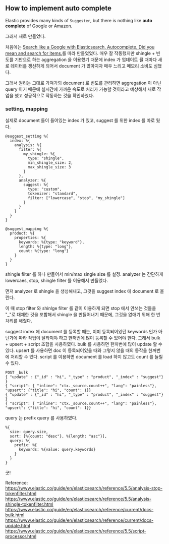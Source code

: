 ## How to implement **auto complete**

Elastic provides many kinds of `Suggester`, but there is nothing like **auto complete** of Google or Amazon.

그래서 새로 만들었다.

처음에는 [Search like a Google with Elasticsearch. Autocomplete, Did you mean and search for items.](http://www.bilyachat.com/2015/07/search-like-google-with-elasticsearch.html)를 따라 만들었었다. 매우 잘 작동했지만 shingle + 빈도를 기반으로 하는 aggregation 을 이용했기 때문에 index 가 업데이트 될 때마다 새로 데이터를 갱신하게 되어서 document 가 많아지자 매우 느리고 메모리 소비도 심했다.

그래서 원리는 그대로 가져가되 document 로 빈도를 관리하면 aggregation 이 아닌 query 이기 때문에 실시간에 가까운 속도로 처리가 가능할 것이라고 예상해서 새로 작업을 했고 성공적으로 작동하는 것을 확인하였다.

### setting, mapping

실제로 document 들이 들어있는 index 가 있고, suggest 를 위한 index 를 따로 뒀다.

```
@suggest_setting %{
  index: %{
    analysis: %{
      filter: %{
        my_shingle: %{
          type: "shingle",
          min_shingle_size: 2,
          max_shingle_size: 3
        }
      },
      analyzer: %{
        suggest: %{
          type: "custom",
          tokenizer: "standard",
          filter: ["lowercase", "stop", "my_shingle"]
        }
      }
    }
  }
}

@suggest_mapping %{
  product: %{
    properties: %{
      keywords: %{type: "keyword"},
      length: %{type: "long"},
      count: %{type: "long"}
    }
  }
}
```

shingle filter 를 하나 만들어서 min/max single size 를 설정.
analyzer 는 간단하게 lowercaes, stop, shingle filter 를 이용해서 만들었다.

먼저 analyzer 로 shingle 을 생성해내고, 그것을 suggest index 에 document 로 올린다.

이 때 stop filter 와 shinlge filter 를 같이 이용하게 되면 stop 에서 안쓰는 것들을 "_"로 대체한 것을 포함해서 shingle 을 만들어내기 때문에, 그것을 없애기 위해 한 번 처리를 해줬다.

suggest index 에 document 를 등록할 때는, 이미 등록되어있던 keywords 인가 아닌가에 따라 작업이 달라져야 하고 한꺼번에 많이 등록할 수 있어야 한다.
그래서 bulk + upsert + script 조합을 사용하였다.
bulk 를 사용하면 한꺼번에 많이 update 할 수 있다.
upsert 를 사용하면 doc 이 등록되어있을 때와 그렇지 않을 때의 동작을 한꺼번에 처리할 수 있다.
script 를 이용하면 document 를 load 하지 않고도 count 를 늘릴 수 있다.


```
POST _bulk
{ "update" : {"_id" : "hi", "_type" : "product", "_index" : "suggest"} }
{ "script": { "inline": "ctx._source.count++", "lang": "painless"}, "upsert": {"title": "hi", "count": 1}}
{ "update" : {"_id" : "hi", "_type" : "product", "_index" : "suggest"} }
{ "script": { "inline": "ctx._source.count++", "lang": "painless"}, "upsert": {"title": "hi", "count": 1}}
```

query 는 prefix query 를 사용하였다.

```
%{
  size: query.size,
  sort: [%{count: "desc"}, %{length: "asc"}],
  query: %{
    prefix: %{
      keywords: %{value: query.keywords}
    }
  }
}
```

굿!

Reference:  
https://www.elastic.co/guide/en/elasticsearch/reference/5.5/analysis-stop-tokenfilter.html  
https://www.elastic.co/guide/en/elasticsearch/reference/5.5/analysis-shingle-tokenfilter.html  
https://www.elastic.co/guide/en/elasticsearch/reference/current/docs-bulk.html  
https://www.elastic.co/guide/en/elasticsearch/reference/current/docs-update.html  
https://www.elastic.co/guide/en/elasticsearch/reference/5.5/script-processor.html
